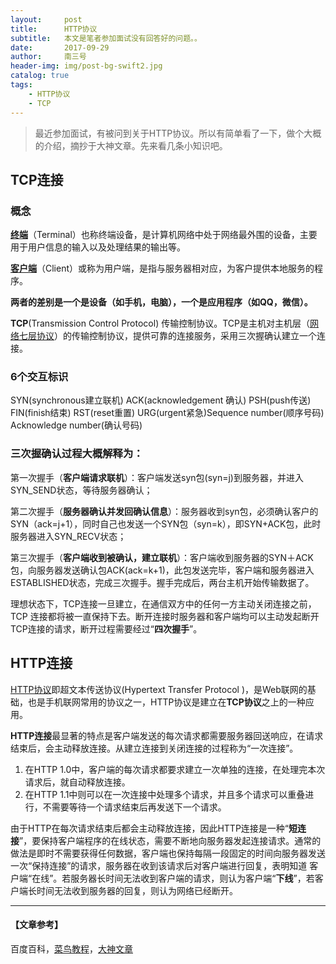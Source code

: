 ```yaml
---
layout:     post
title:      HTTP协议
subtitle:   本文是笔者参加面试没有回答好的问题。。
date:       2017-09-29
author:     南三号
header-img: img/post-bg-swift2.jpg
catalog: true
tags:
    - HTTP协议
    - TCP
---
```


> 最近参加面试，有被问到关于HTTP协议。所以有简单看了一下，做个大概的介绍，摘抄于大神文章。先来看几条小知识吧。

## TCP连接

### 概念

**[终端](https://baike.baidu.com/item/%E7%BB%88%E7%AB%AF/1903878)**（Terminal）也称终端设备，是计算机网络中处于网络最外围的设备，主要用于用户信息的输入以及处理结果的输出等。

[**客户端**](https://baike.baidu.com/item/%E5%AE%A2%E6%88%B7%E7%AB%AF)（Client）或称为用户端，是指与服务器相对应，为客户提供本地服务的程序。

**两者的差别是一个是设备（如手机，电脑），一个是应用程序（如QQ，微信）。**

**TCP**(Transmission Control Protocol) 传输控制协议。TCP是主机对主机层（[网络七层协议](https://baike.baidu.com/item/%E7%BD%91%E7%BB%9C%E4%B8%83%E5%B1%82%E5%8D%8F%E8%AE%AE)）的传输控制协议，提供可靠的连接服务，采用三次握确认建立一个连接。

### 6个交互标识

SYN(synchronous建立联机) ACK(acknowledgement 确认) PSH(push传送) FIN(finish结束) RST(reset重置) URG(urgent紧急)Sequence number(顺序号码) Acknowledge number(确认号码)

### 三次握确认过程大概解释为：

第一次握手（**客户端请求联机**）：客户端发送syn包(syn=j)到服务器，并进入SYN_SEND状态，等待服务器确认；

第二次握手（**服务器确认并发回确认信息**）：服务器收到syn包，必须确认客户的SYN（ack=j+1），同时自己也发送一个SYN包（syn=k），即SYN+ACK包，此时服务器进入SYN_RECV状态；

第三次握手（**客户端收到被确认，建立联机**）：客户端收到服务器的SYN＋ACK包，向服务器发送确认包ACK(ack=k+1)，此包发送完毕，客户端和服务器进入ESTABLISHED状态，完成三次握手。握手完成后，两台主机开始传输数据了。

理想状态下，TCP连接一旦建立，在通信双方中的任何一方主动关闭连接之前，TCP 连接都将被一直保持下去。断开连接时服务器和客户端均可以主动发起断开TCP连接的请求，断开过程需要经过“**四次握手**”。


## HTTP连接

[HTTP协议](https://baike.baidu.com/item/http)即超文本传送协议(Hypertext Transfer Protocol )，是Web联网的基础，也是手机联网常用的协议之一，HTTP协议是建立在**TCP协议**之上的一种应用。

**HTTP连接**最显著的特点是客户端发送的每次请求都需要服务器回送响应，在请求结束后，会主动释放连接。从建立连接到关闭连接的过程称为“一次连接”。

1. 在HTTP 1.0中，客户端的每次请求都要求建立一次单独的连接，在处理完本次请求后，就自动释放连接。
2. 在HTTP 1.1中则可以在一次连接中处理多个请求，并且多个请求可以重叠进行，不需要等待一个请求结束后再发送下一个请求。

由于HTTP在每次请求结束后都会主动释放连接，因此HTTP连接是一种“**短连接**”，要保持客户端程序的在线状态，需要不断地向服务器发起连接请求。通常的做法是即时不需要获得任何数据，客户端也保持每隔一段固定的时间向服务器发送一次“保持连接”的请求，服务器在收到该请求后对客户端进行回复，表明知道 客户端“在线”。若服务器长时间无法收到客户端的请求，则认为客户端“**下线**”，若客户端长时间无法收到服务器的回复，则认为网络已经断开。

------

#### 【文章参考】

百度百科，[菜鸟教程](http://www.runoob.com/http/http-intro.html)，[大神文章](http://www.cnblogs.com/jking10/p/5525519.html)